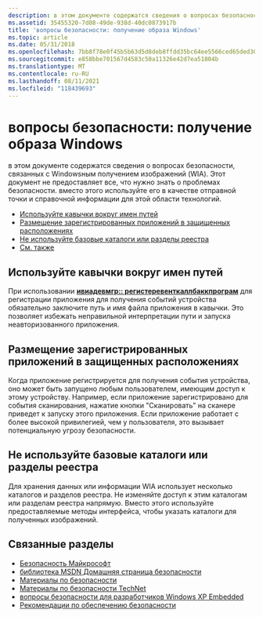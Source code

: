 ```yaml
---
description: в этом документе содержатся сведения о вопросах безопасности, связанных с Windowsным получением изображений (WIA).
ms.assetid: 35455320-7d08-49de-938d-40dc0873917b
title: 'вопросы безопасности: получение образа Windows'
ms.topic: article
ms.date: 05/31/2018
ms.openlocfilehash: 7bb8f78e0f45b5b63d5d8deb8ffdd35bc64ee5566ced65ded30ecc51366c0793
ms.sourcegitcommit: e858bbe701567d4583c50a11326e42d7ea51804b
ms.translationtype: MT
ms.contentlocale: ru-RU
ms.lasthandoff: 08/11/2021
ms.locfileid: "118439693"
---
```

# <a name="security-considerations-windows-image-acquisition"></a>вопросы безопасности: получение образа Windows

в этом документе содержатся сведения о вопросах безопасности, связанных с Windowsным получением изображений (WIA). Этот документ не предоставляет все, что нужно знать о проблемах безопасности. вместо этого используйте его в качестве отправной точки и справочной информации для этой области технологий.

-   [Используйте кавычки вокруг имен путей](#use-quotation-marks-around-path-names)
-   [Размещение зарегистрированных приложений в защищенных расположениях](#place-registered-applications-in-secure-locations)
-   [Не используйте базовые каталоги или разделы реестра](#do-not-use-underlying-directories-or-registry-keys)
-   [См. также](#related-topics)

## <a name="use-quotation-marks-around-path-names"></a>Используйте кавычки вокруг имен путей

При использовании [**ивиадевмгр:: регистеревенткаллбаккпрограм**](/windows/desktop/api/wia_xp/nf-wia_xp-iwiadevmgr-registereventcallbackprogram) для регистрации приложения для получения событий устройства обязательно заключите путь и имя файла приложения в кавычки. Это позволяет избежать неправильной интерпретации пути и запуска неавторизованного приложения.

## <a name="place-registered-applications-in-secure-locations"></a>Размещение зарегистрированных приложений в защищенных расположениях

Когда приложение регистрируется для получения события устройства, оно может быть запущено любым пользователем, имеющим доступ к этому устройству. Например, если приложение зарегистрировано для события сканирования, нажатие кнопки "Сканировать" на сканере приведет к запуску этого приложения. Если приложение работает с более высокой привилегией, чем у пользователя, это вызывает потенциальную угрозу безопасности.

## <a name="do-not-use-underlying-directories-or-registry-keys"></a>Не используйте базовые каталоги или разделы реестра

Для хранения данных или информации WIA использует несколько каталогов и разделов реестра. Не изменяйте доступ к этим каталогам или разделам реестра напрямую. Вместо этого используйте предоставляемые методы интерфейса, чтобы указать каталоги для полученных изображений.

## <a name="related-topics"></a>Связанные разделы

-   [Безопасность Майкрософт](https://www.microsoft.com/security/)
-   [библиотека MSDN Домашняя страница безопасности](https://msdn.microsoft.com/security/default.aspx)
-   [Материалы по безопасности](https://www.microsoft.com/technet/solutionaccelerators/howto/sechow.mspx)
-   [Материалы по безопасности TechNet](https://technet.microsoft.com/security/default.aspx)
-   [вопросы безопасности для разработчиков Windows XP Embedded](/previous-versions/ms838345(v=msdn.10))
-   [Рекомендации по обеспечению безопасности](../secbp/best-practices-for-the-security-apis.md)

 

 
